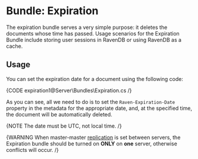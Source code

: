 # Bundle: Expiration

The expiration bundle serves a very simple purpose: it deletes the documents whose time has passed. Usage scenarios for the Expiration Bundle include storing user sessions in RavenDB or using RavenDB as a cache.

## Usage
You can set the expiration date for a document using the following code:

{CODE expiration1@Server\Bundles\Expiration.cs /}

As you can see, all we need to do is to set the `Raven-Expiration-Date` property in the metadata for the appropriate date, and, at the specified time, the document will be automatically deleted.

{NOTE The date must be UTC, not local time. /}

{WARNING When master-master [replication](../../server/scaling-out/replication/how-replication-works) is set between servers, the Expiration bundle should be turned on **ONLY** on **one** server, otherwise conflicts will occur. /}
